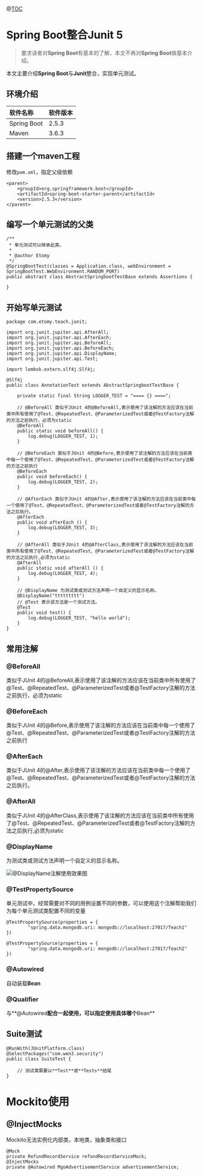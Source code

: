 @[TOC](目录)

# Spring Boot整合Junit 5

> 要求读者对**Spring Boot**有基本的了解，本文不再对**Spring Boot**做基本介绍。

本文主要介绍**Spring Boot**与**Junit**整合，实现单元测试。

## 环境介绍

|软件名称|软件版本|
|:--|:--|
|Spring Boot|2.5.3|
|Maven|3.6.3|

## 搭建一个maven工程

修改`pom.xml`，指定父级依赖

```
<parent>
	<groupId>org.springframework.boot</groupId>
	<artifactId>spring-boot-starter-parent</artifactId>
	<version>2.5.3</version>
</parent>
```

## 编写一个单元测试的父类

```
/**
 * 单元测试可以继承此类。
 * 
 * @author Etomy
 */
@SpringBootTest(classes = Application.class, webEnvironment = SpringBootTest.WebEnvironment.RANDOM_PORT)
public abstract class AbstractSpringbootTestBase extends Assertions {
	
}
```

## 开始写单元测试

```
package com.etomy.teach.junit;

import org.junit.jupiter.api.AfterAll;
import org.junit.jupiter.api.AfterEach;
import org.junit.jupiter.api.BeforeAll;
import org.junit.jupiter.api.BeforeEach;
import org.junit.jupiter.api.DisplayName;
import org.junit.jupiter.api.Test;

import lombok.extern.slf4j.Slf4j;

@Slf4j
public class AnnotationTest extends AbstractSpringbootTestBase {
	
	private static final String LOGGER_TEST = "==== {} ====";

	// @BeforeAll 类似于JUnit 4的@BeforeAll,表示使用了该注解的方法应该在当前类中所有使用了@Test、@RepeatedTest、@ParameterizedTest或者@TestFactory注解的方法之前执行，必须为static
	@BeforeAll
	public static void beforeAll() {
		log.debug(LOGGER_TEST, 1);
	}
	
	// @BeforeEach 类似于JUnit 4的@Before,表示使用了该注解的方法应该在当前类中每一个使用了@Test、@RepeatedTest、@ParameterizedTest或者@TestFactory注解的方法之前执行
	@BeforeEach
	public void beforeEach() {
		log.debug(LOGGER_TEST, 2);
	}
	
	// @AfterEach 类似于JUnit 4的@After,表示使用了该注解的方法应该在当前类中每一个使用了@Test、@RepeatedTest、@ParameterizedTest或者@TestFactory注解的方法之后执行。
	@AfterEach 
	public void afterEach () {
		log.debug(LOGGER_TEST, 3);
	}
		
	// @AfterAll 类似于JUnit 4的@AfterClass,表示使用了该注解的方法应该在当前类中所有使用了@Test、@RepeatedTest、@ParameterizedTest或者@TestFactory注解的方法之后执行,必须为static
	@AfterAll 
	public static void afterAll () {
		log.debug(LOGGER_TEST, 4);
	}

	// @DisplayName 为测试类或测试方法声明一个自定义的显示名称。
	@DisplayName("ttttttttt")
	// @Test 表示该方法是一个测试方法。
	@Test
	public void test() {
		log.debug(LOGGER_TEST, "hello world");
	}
}
```

## 常用注解

### @BeforeAll

类似于JUnit 4的@BeforeAll,表示使用了该注解的方法应该在当前类中所有使用了@Test、@RepeatedTest、@ParameterizedTest或者@TestFactory注解的方法之前执行，必须为static

### @BeforeEach

类似于JUnit 4的@Before,表示使用了该注解的方法应该在当前类中每一个使用了@Test、@RepeatedTest、@ParameterizedTest或者@TestFactory注解的方法之前执行

### @AfterEach

类似于JUnit 4的@After,表示使用了该注解的方法应该在当前类中每一个使用了@Test、@RepeatedTest、@ParameterizedTest或者@TestFactory注解的方法之后执行。

### @AfterAll

类似于JUnit 4的@AfterClass,表示使用了该注解的方法应该在当前类中所有使用了@Test、@RepeatedTest、@ParameterizedTest或者@TestFactory注解的方法之后执行,必须为static

### @DisplayName

为测试类或测试方法声明一个自定义的显示名称。

![@DisplayName注解使用效果图](https://img-blog.csdnimg.cn/82c822b17e2d4fff9dbce30e68de4b1a.png#pic_left "@DisplayName注解使用效果图")

### @TestPropertySource

单元测试中，经常需要对不同的用例设置不同的参数，可以使用这个注解帮助我们为每个单元测试类配置不同的变量

```
@TestPropertySource(properties = {
		"spring.data.mongodb.uri: mongodb://localhost:27017/Teach1"
})
```
```
@TestPropertySource(properties = {
		"spring.data.mongodb.uri: mongodb://localhost:27017/Teach2"
})
```

### @Autowired

自动装载**Bean**

### @Qualifier

与**@Autowired**配合一起使用，可以指定使用具体哪个**Bean**

## Suite测试

```
@RunWith(JUnitPlatform.class)
@SelectPackages("com.wen3.security")
public class SuiteTest {

	// 测试类需要以**Test**或**Tests**结尾
}
```

# Mockito使用

## @InjectMocks
Mockito无法实例化内部类，本地类，抽象类和接口
```
@Mock
private RefundRecordService refundRecordServiceMock;
@InjectMocks
private @Autowired MgoAdvertisementService advertisementService;
```

